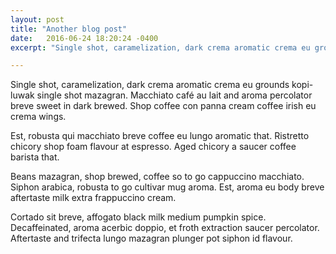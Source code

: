 ```yaml
---
layout: post
title: "Another blog post"
date:   2016-06-24 18:20:24 -0400
excerpt: "Single shot, caramelization, dark crema aromatic crema eu grounds kopi-luwak single shot mazagran. Macchiato café au lait and aroma percolator breve sweet in dark brewed. "

---
```


Single shot, caramelization, dark crema aromatic crema eu grounds kopi-luwak single shot mazagran. Macchiato café au lait and aroma percolator breve sweet in dark brewed. Shop coffee con panna cream coffee irish eu crema wings.

Est, robusta qui macchiato breve coffee eu lungo aromatic that. Ristretto chicory shop foam flavour at espresso. Aged chicory a saucer coffee barista that.

Beans mazagran, shop brewed, coffee so to go cappuccino macchiato. Siphon arabica, robusta to go cultivar mug aroma. Est, aroma eu body breve aftertaste milk extra frappuccino cream.

Cortado sit breve, affogato black milk medium pumpkin spice. Decaffeinated, aroma acerbic doppio, et froth extraction saucer percolator. Aftertaste and trifecta lungo mazagran plunger pot siphon id flavour.

